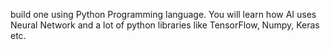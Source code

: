 build one using Python Programming language. You will learn how AI uses Neural Network and a lot of python libraries like TensorFlow, Numpy, Keras etc.

